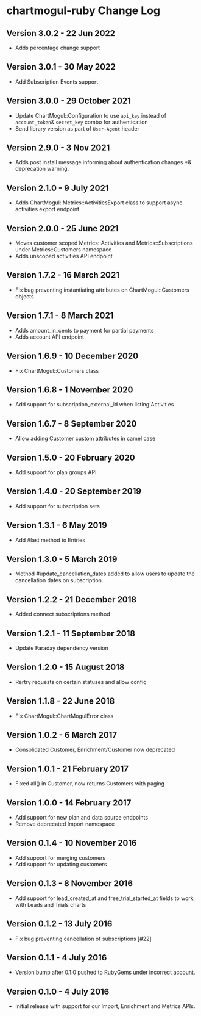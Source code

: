 # chartmogul-ruby Change Log

## Version 3.0.2 - 22 Jun 2022
- Adds percentage change support

## Version 3.0.1 - 30 May 2022
- Add Subscription Events support

## Version 3.0.0 - 29 October 2021
- Update ChartMogul::Configuration to use `api_key` instead of `account_token`& `secret_key` combo for authentication
- Send library version as part of `User-Agent` header

## Version 2.9.0 - 3 Nov 2021
- Adds post install message informing about authentication changes *& deprecation warning.

## Version 2.1.0 - 9 July 2021
- Adds ChartMogul::Metrics::ActivitiesExport class to support async activities export endpoint

## Version 2.0.0 - 25 June 2021
- Moves customer scoped Metrics::Activities and Metrics::Subscriptions under Metrics::Customers namespace
- Adds unscoped activities API endpoint

## Version 1.7.2 - 16 March 2021
- Fix bug preventing instantiating attributes on ChartMogul::Customers objects

## Version 1.7.1 - 8 March 2021
- Adds amount_in_cents to payment for partial payments
- Adds account API endpoint

## Version 1.6.9 - 10 December 2020
- Fix ChartMogul::Customers class

## Version 1.6.8 - 1 November 2020
- Add support for subscription_external_id when listing Activities

## Version 1.6.7 - 8 September 2020
- Allow adding Customer custom attributes in camel case

## Version 1.5.0 - 20 February 2020
- Add support for plan groups API

## Version 1.4.0 - 20 September 2019
- Add support for subscription sets

## Version 1.3.1 - 6 May 2019
- Add #last method to Entries

## Version 1.3.0 - 5 March 2019
- Method #update_cancellation_dates added to allow users to update the cancellation dates on subscription.

## Version 1.2.2 - 21 December 2018
- Added connect subscriptions method

## Version 1.2.1 - 11 September 2018
- Update Faraday dependency version

## Version 1.2.0 - 15 August 2018
- Rertry requests on certain statuses and allow config

## Version 1.1.8 - 22 June 2018
- Fix ChartMogul::ChartMogulError class

## Version 1.0.2 - 6 March 2017
- Consolidated Customer, Enrichment/Customer now deprecated

## Version 1.0.1 - 21 February 2017
- Fixed all() in Customer, now returns Customers with paging

## Version 1.0.0 - 14 February 2017
- Add support for new plan and data source endpoints
- Remove deprecated Import namespace

## Version 0.1.4 - 10 November 2016
- Add support for merging customers
- Add support for updating customers

## Version 0.1.3 - 8 November 2016
- Add support for lead_created_at and free_trial_started_at fields to work with Leads and Trials charts

## Version 0.1.2 - 13 July 2016
- Fix bug preventing cancellation of subscriptions [#22]

## Version 0.1.1 - 4 July 2016
- Version bump after 0.1.0 pushed to RubyGems under incorrect account.

## Version 0.1.0 - 4 July 2016
- Initial release with support for our Import, Enrichment and Metrics APIs.
